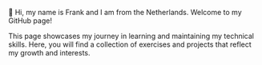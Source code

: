 👋 Hi, my name is Frank and I am from the Netherlands. 
Welcome to my GitHub page!

This page showcases my journey in learning and maintaining my technical skills. 
Here, you will find a collection of exercises and projects that reflect my growth and interests.
